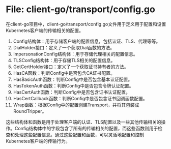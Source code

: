 # File: client-go/transport/config.go

在client-go项目中，client-go/transport/config.go文件用于定义用于配置和设置Kubernetes客户端的传输相关的配置。

1. Config结构体：用于存储客户端的配置信息，包括认证、TLS、代理等等。
2. DialHolder接口：定义了一个获取Dial函数的方法。
3. ImpersonationConfig结构体：用于存储代理相关的配置信息。
4. TLSConfig结构体：用于存储TLS相关的配置信息。
5. GetCertHolder接口：定义了一个获取证书持有者的方法。
6. HasCA函数：判断Config中是否包含CA证书配置。
7. HasBasicAuth函数：判断Config中是否包含基本认证配置。
8. HasTokenAuth函数：判断Config中是否包含令牌认证配置。
9. HasCertAuth函数：判断Config中是否包含证书认证配置。
10. HasCertCallback函数：判断Config中是否包含证书回调函数配置。
11. Wrap函数：根据Config中的配置创建Transport，并将其包装成RoundTripper。

这些结构体和函数是用于处理客户端的认证、TLS配置以及一些其他传输相关的操作。Config结构体中的字段包含了所有的传输相关的配置，而这些函数则用于检查和处理这些配置信息。通过这些配置和函数，可以灵活地配置和控制Kubernetes客户端的传输行为。

